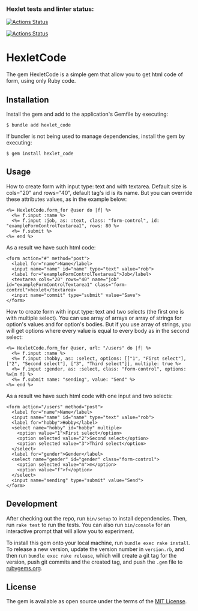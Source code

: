 ### Hexlet tests and linter status:

[![Actions Status](https://github.com/kalash-job/rails-project-lvl1/workflows/hexlet-check/badge.svg)](https://github.com/kalash-job/rails-project-lvl1/actions)

[![Actions Status](https://github.com/kalash-job/rails-project-lvl1/workflows/Ruby/badge.svg)](https://github.com/kalash-job/rails-project-lvl1/actions)

# HexletCode

The gem HexletCode is a simple gem that allow you to get html code of form, using only Ruby code.

## Installation

Install the gem and add to the application's Gemfile by executing:

    $ bundle add hexlet_code

If bundler is not being used to manage dependencies, install the gem by executing:

    $ gem install hexlet_code

## Usage

How to create form with input type: text and with textarea. Default size is cols="20" and rows="40", default tag's id is its name. 
But you can override these attributes values, as in the example below:

    <%= HexletCode.form_for @user do |f| %>
      <%= f.input :name %>
      <%= f.input :job, as: :text, class: "form-control", id: "exampleFormControlTextarea1", rows: 80 %>
      <%= f.submit %>
    <%= end %>

As a result we have such html code:

    <form action="#" method="post">
      <label for="name">Name</label>
      <input name="name" id="name" type="text" value="rob">
      <label for="exampleFormControlTextarea1">Job</label>
      <textarea cols="20" rows="40" name="job" id="exampleFormControlTextarea1" class="form-control">hexlet</textarea>
      <input name="commit" type="submit" value="Save">
    </form>

How to create form with input type: text and two selects (the first one is with multiple select).
You can use array of arrays or array of strings for option's values and for option's bodies. 
But if you use array of strings, you will get options where every value is equal to every body as in the second select:

    <%= HexletCode.form_for @user, url: "/users" do |f| %>
      <%= f.input :name %>
      <%= f.input :hobby, as: :select, options: [["1", "First select"], ["2", "Second select"], ["3", "Third select"]], multiple: true %>
      <%= f.input :gender, as: :select, class: "form-control", options: %w[m f] %>
      <%= f.submit name: "sending", value: "Send" %>
    <%= end %>

As a result we have such html code with one input and two selects:

    <form action="/users" method="post">
      <label for="name">Name</label>
      <input name="name" id="name" type="text" value="rob">
      <label for="hobby">Hobby</label>
      <select name="hobby" id="hobby" multiple>
        <option value="1">First select</option>
        <option selected value="2">Second select</option>
        <option selected value="3">Third select</option>
      </select>
      <label for="gender">Gender</label>
      <select name="gender" id="gender" class="form-control">
        <option selected value="m">m</option>
        <option value="f">f</option>
      </select>
      <input name="sending" type="submit" value="Send">
    </form>

## Development

After checking out the repo, run `bin/setup` to install dependencies. Then, run `rake test` to run the tests. You can also run `bin/console` for an interactive prompt that will allow you to experiment.

To install this gem onto your local machine, run `bundle exec rake install`. To release a new version, update the version number in `version.rb`, and then run `bundle exec rake release`, which will create a git tag for the version, push git commits and the created tag, and push the `.gem` file to [rubygems.org](https://rubygems.org).

## License

The gem is available as open source under the terms of the [MIT License](https://opensource.org/licenses/MIT).